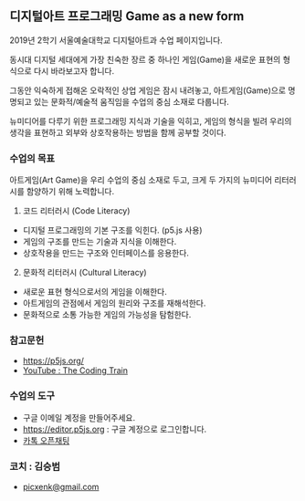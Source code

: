 ## 디지털아트 프로그래밍 Game as a new form

2019년 2학기 서울예술대학교 디지털아트과 수업 페이지입니다.

동시대 디지털 세대에게 가장 친숙한 장르 중 하나인 게임(Game)을  새로운 표현의 형식으로 다시 바라보고자 합니다.

그동안 익숙하게 접해온 오락적인 상업 게임은 잠시 내려놓고,
아트게임(Game)으로 명명되고 있는 문화적/예술적 움직임을 수업의 중심 소재로 다룹니다.

뉴미디어를 다루기 위한 프로그래밍 지식과 기술을 익히고,
게임의 형식을 빌려 우리의 생각을 표현하고 외부와 상호작용하는 방법을 함께 공부할 것이다.

### 수업의 목표

아트게임(Art Game)을 우리 수업의 중심 소재로 두고, 크게 두 가지의 뉴미디어 리터러시를 함양하기 위해 노력합니다.

1. 코드 리터러시 (Code Literacy)
 - 디지털 프로그래밍의 기본 구조를 익힌다. (p5.js 사용)
 - 게임의 구조를 만드는 기술과 지식을 이해한다.
 - 상호작용을 만드는 구조와 인터페이스를 응용한다.

2. 문화적 리터러시 (Cultural Literacy)
 - 새로운 표현 형식으로서의 게임을 이해한다.
 - 아트게임의 관점에서 게임의 원리와 구조를 재해석한다.
 - 문화적으로 소통 가능한 게임의 가능성을 탐험한다.


### 참고문헌
 * <https://p5js.org/>
 * [YouTube : The Coding Train](https://www.youtube.com/user/shiffman)


### 수업의 도구
 * 구글 이메일 계정을 만들어주세요.
 * https://editor.p5js.org : 구글 계정으로 로그인합니다.
 * [카톡 오픈채팅](https://open.kakao.com/o/gshDfXHb)


### 코치 : 김승범
 * <picxenk@gmail.com>

